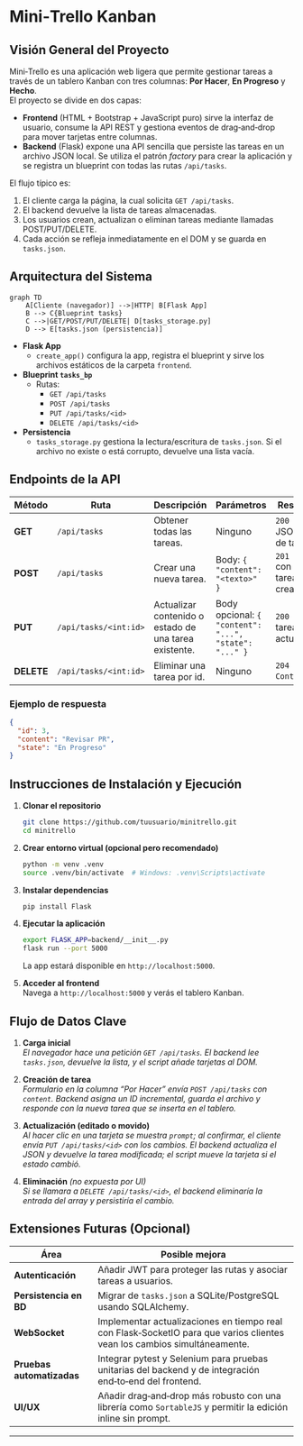 # Mini‑Trello Kanban

## Visión General del Proyecto
Mini‑Trello es una aplicación web ligera que permite gestionar tareas a través de un tablero Kanban con tres columnas: **Por Hacer**, **En Progreso** y **Hecho**.  
El proyecto se divide en dos capas:

* **Frontend** (HTML + Bootstrap + JavaScript puro) sirve la interfaz de usuario, consume la API REST y gestiona eventos de drag‑and‑drop para mover tarjetas entre columnas.
* **Backend** (Flask) expone una API sencilla que persiste las tareas en un archivo JSON local. Se utiliza el patrón *factory* para crear la aplicación y se registra un blueprint con todas las rutas `/api/tasks`.

El flujo típico es:
1. El cliente carga la página, la cual solicita `GET /api/tasks`.
2. El backend devuelve la lista de tareas almacenadas.
3. Los usuarios crean, actualizan o eliminan tareas mediante llamadas POST/PUT/DELETE.
4. Cada acción se refleja inmediatamente en el DOM y se guarda en `tasks.json`.

## Arquitectura del Sistema
```mermaid
graph TD
    A[Cliente (navegador)] -->|HTTP| B[Flask App]
    B --> C{Blueprint tasks}
    C -->|GET/POST/PUT/DELETE| D[tasks_storage.py]
    D --> E[tasks.json (persistencia)]
```

* **Flask App**  
  * `create_app()` configura la app, registra el blueprint y sirve los archivos estáticos de la carpeta `frontend`.
* **Blueprint `tasks_bp`**  
  * Rutas:
    - `GET /api/tasks`
    - `POST /api/tasks`
    - `PUT /api/tasks/<id>`
    - `DELETE /api/tasks/<id>`
* **Persistencia**  
  * `tasks_storage.py` gestiona la lectura/escritura de `tasks.json`. Si el archivo no existe o está corrupto, devuelve una lista vacía.

## Endpoints de la API

| Método | Ruta | Descripción | Parámetros | Respuesta |
|--------|------|-------------|------------|-----------|
| **GET** | `/api/tasks` | Obtener todas las tareas. | Ninguno | `200 OK` con JSON array de tareas. |
| **POST** | `/api/tasks` | Crear una nueva tarea. | Body: `{ "content": "<texto>" }` | `201 Created` con objeto tarea creado. |
| **PUT** | `/api/tasks/<int:id>` | Actualizar contenido o estado de una tarea existente. | Body opcional: `{ "content": "...", "state": "..." }` | `200 OK` con tarea actualizada. |
| **DELETE** | `/api/tasks/<int:id>` | Eliminar una tarea por id. | Ninguno | `204 No Content`. |

### Ejemplo de respuesta
```json
{
  "id": 3,
  "content": "Revisar PR",
  "state": "En Progreso"
}
```

## Instrucciones de Instalación y Ejecución

1. **Clonar el repositorio**  
   ```bash
   git clone https://github.com/tuusuario/minitrello.git
   cd minitrello
   ```

2. **Crear entorno virtual (opcional pero recomendado)**  
   ```bash
   python -m venv .venv
   source .venv/bin/activate  # Windows: .venv\Scripts\activate
   ```

3. **Instalar dependencias**  
   ```bash
   pip install Flask
   ```

4. **Ejecutar la aplicación**  
   ```bash
   export FLASK_APP=backend/__init__.py
   flask run --port 5000
   ```
   La app estará disponible en `http://localhost:5000`.

5. **Acceder al frontend**  
   Navega a `http://localhost:5000` y verás el tablero Kanban.

## Flujo de Datos Clave

1. **Carga inicial**  
   *El navegador hace una petición `GET /api/tasks`. El backend lee `tasks.json`, devuelve la lista, y el script añade tarjetas al DOM.*

2. **Creación de tarea**  
   *Formulario en la columna “Por Hacer” envía `POST /api/tasks` con `content`. Backend asigna un ID incremental, guarda el archivo y responde con la nueva tarea que se inserta en el tablero.*

3. **Actualización (editado o movido)**  
   *Al hacer clic en una tarjeta se muestra `prompt`; al confirmar, el cliente envía `PUT /api/tasks/<id>` con los cambios. El backend actualiza el JSON y devuelve la tarea modificada; el script mueve la tarjeta si el estado cambió.*

4. **Eliminación** *(no expuesta por UI)*  
   *Si se llamara a `DELETE /api/tasks/<id>`, el backend eliminaría la entrada del array y persistiría el cambio.*

## Extensiones Futuras (Opcional)

| Área | Posible mejora |
|------|----------------|
| **Autenticación** | Añadir JWT para proteger las rutas y asociar tareas a usuarios. |
| **Persistencia en BD** | Migrar de `tasks.json` a SQLite/PostgreSQL usando SQLAlchemy. |
| **WebSocket** | Implementar actualizaciones en tiempo real con Flask‑SocketIO para que varios clientes vean los cambios simultáneamente. |
| **Pruebas automatizadas** | Integrar pytest y Selenium para pruebas unitarias del backend y de integración end‑to‑end del frontend. |
| **UI/UX** | Añadir drag‑and‑drop más robusto con una librería como `SortableJS` y permitir la edición inline sin prompt. |

---